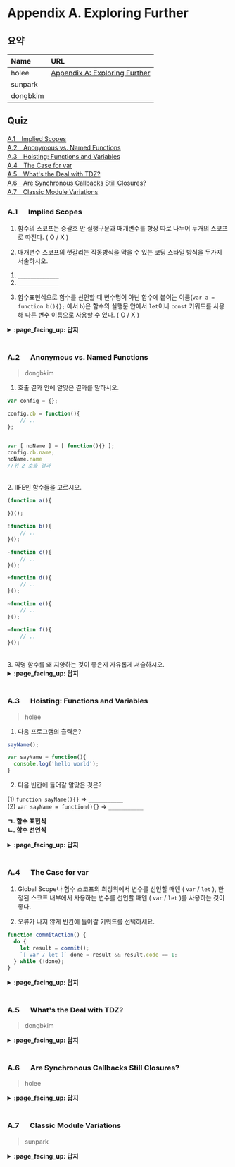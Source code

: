 # Appendix A. Exploring Further

## 요약
| Name | URL |
|:---|:---|
| holee | [Appendix A: Exploring Further](https://github.com/hochan222/Everything-in-JavaScript/wiki/Appendix-A:-Exploring-Further_) |
| sunpark |  |
| dongbkim |  |

## Quiz
[A.1　Implied Scopes](#A1---Implied-Scopes)<br>
[A.2　Anonymous vs. Named Functions](#A2---Anonymous-vs-Named-Functions)<br>
[A.3　Hoisting: Functions and Variables](#A3---Hoisting-Functions-and-Variables)<br>
[A.4　The Case for var](#A4---The-Case-for-var)<br>
[A.5　What's the Deal with TDZ?](#A5---Whats-the-Deal-with-TDZ)<br>
[A.6　Are Synchronous Callbacks Still Closures?](#A6---Are-Synchronous-Callbacks-Still-Closures)<br>
[A.7　Classic Module Variations](#A7---Classic-Module-Variations)<br>

### A.1 　  Implied Scopes

1. 함수의 스코프는 중괄호 안 실행구문과 매개변수를 항상 따로 나누어 두개의 스코프로 따진다. ( O / X )

2. 매개변수 스코프의 햇갈리는 작동방식을 막을 수 있는 코딩 스타일 방식을 두가지 서술하시오.
  1) `_____________`
  2) `_____________`

3. 함수표현식으로 함수를 선언할 때 변수명이 아닌 함수에 붙이는 이름(`var a = function b(){};` 에서 `b`)은 함수의 실행문 안에서 `let`이나 `const` 키워드를 사용해 다른 변수 이름으로 사용할 수 있다. ( O / X )

<details>
<summary> <b> :page_facing_up: 답지 </b>  </summary>
<div markdown="1">

1. 함수의 스코프는 중괄호 안 실행구문과 매개변수를 항상 따로 나누어 두개의 스코프로 따진다. ( O / **X** )
  > Default values, rest parameters (using ...), and destructured parameters의 경우에는 두개의 스코프로 나누어 생각하지만, 일반적인 경우에는 하나의 스코프로 따져 생각한다. **p.186**

2. 매개변수 스코프의 햇갈리는 작동방식을 막을 수 있는 코딩 스타일 방식을 두가지 서술하시오.
  1) `로컬 변수로 매개변수를 쉐도잉하지 말것`
  2) `초기화 매개변수(default parameter)에서 다른 매개변수를 사용하는 함수를 지정하지 말것` **p.190**

3. 함수표현식으로 함수를 선언할 때 변수명이 아닌 함수에 붙이는 이름(`var a = function b(){};` 에서 `b`)은 함수의 실행문 안에서 `let`이나 `const` 키워드를 사용해 다른 변수 이름으로 사용할 수 있다. ( **O** / X )
  > But this is perfectly legal shadowing, not re-declaration, because the two `ofTheTeacher` identifiers are in separate scopes. **p.190~191**

</div>
</details>
<br>

### A.2 　  Anonymous vs. Named Functions

> dongbkim

1. 호출 결과 안에 알맞은 결과를 말하시오.
```js
var config = {};

config.cb = function(){
    // ..
};


var [ noName ] = [ function(){} ];
config.cb.name;
noName.name
//위 2 호출 결과
```
<br/>
2. IIFE인 함수들을 고르시오.

```js
(function a(){

})();

!function b(){
    // ..
}();

-function c(){
	// ..
}();

+function d(){
    // ..
}();

~function e(){
    // ..
}();

=function f(){
	// ..
}();
```
<br/>
3. 익명 함수를 왜 지양하는 것이 좋은지 자유롭게 서술하시오.
<br/>

<details>
<summary> <b> :page_facing_up: 답지 </b>  </summary>
<div markdown="1">


1. ""  빈 문자열이 나온다.
> Any assignment of a function expression that's not a simple assignment will also fail name inferencing.

<br/>

2. a, b, d, e
> The !, +, ~, and several other unary operators (operators with one operand) can all be placed in front of function to turn it into an expression. Then the final () call is valid, which makes it an IIFE.

<br/>

3. Any name you omit is making the program harder to read, harder to debug, harder to extend and maintain later.

<br/>
</div>
</details>
<br>

### A.3 　  Hoisting: Functions and Variables

> holee

1. 다음 프로그램의 출력은?

```js
sayName();

var sayName = function(){
  console.log('hello world');
}
```

2. 다음 빈칸에 들어갈 알맞은 것은?

(1) ```function sayName(){}``` => ```___________```  
(2) ```var sayName = function(){}``` => ```___________```  

**ㄱ. 함수 표현식**  
**ㄴ. 함수 선언식**  

<details>
<summary> <b> :page_facing_up: 답지 </b>  </summary>
<div markdown="1">

1. 다음 프로그램의 출력은?

```js
sayName();

var sayName = function(){
  console.log('hello world');
}
```

> Uncaught TypeError: sayName is not a function at <anonymous>:1:1  
> '선언과 할당'의 분리가 발생하기 때문이다.

2. 다음 빈칸에 들어갈 알맞은 것은?

(1) ```function sayName(){}``` => ```함수 선언식```  
(2) ```var sayName = function(){}``` => ```함수 표현식```

</div>
</details>
<br>

### A.4 　  The Case for var

1. Global Scope나 함수 스코프의 최상위에서 변수를 선언할 때엔 ( `var` / `let` ), 한정된 스코프 내부에서 사용하는 변수를 선언할 때엔 ( `var` / `let` )를 사용하는 것이 좋다.

2. 오류가 나지 않게 빈칸에 들어갈 키워드를 선택하세요.
```javascript
function commitAction() {
  do {
    let result = commit();
    `[ var / let ]` done = result && result.code == 1;
  } while (!done);
}
```

<details>
<summary> <b> :page_facing_up: 답지 </b>  </summary>
<div markdown="1">

1. Global Scope나 함수 스코프의 최상위에서 변수를 선언할 때엔 ( **`var`** / `let` ), 한정된 스코프 내부에서 사용하는 변수를 선언할 때엔 ( `var` / **`let`** )를 사용하는 것이 좋다.
  > If you see a `let`, it tells you that you're dealing with a localized declaration. If you see `var`, it tells you that you're dealing with a function-wide declaration. **p.210**

2. 오류가 나지 않게 빈칸에 들어갈 키워드를 선택하세요.
```javascript
function commitAction() {
  do {
    let result = commit();
    var done = result && result.code == 1;
  } while (!done);
}
```
  > `done` 변수의 경우 스코프 밖인 while문의 조건문에서도 사용되기 때문에 `let`을 사용하면 에러가 발생함으로 `var`를 사용해야 합니다. **p.211**

</div>
</details>
<br>

### A.5 　  What's the Deal with TDZ?

> dongbkim

<details>
<summary> <b> :page_facing_up: 답지 </b>  </summary>
<div markdown="1">



</div>
</details>
<br>

### A.6 　  Are Synchronous Callbacks Still Closures?

> holee

<details>
<summary> <b> :page_facing_up: 답지 </b>  </summary>
<div markdown="1">



</div>
</details>
<br>

### A.7 　  Classic Module Variations

> sunpark

<details>
<summary> <b> :page_facing_up: 답지 </b>  </summary>
<div markdown="1">



</div>
</details>
<br>
